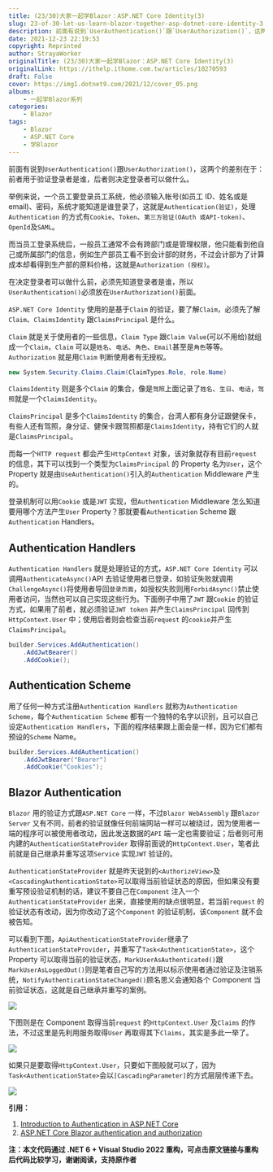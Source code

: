 ```yaml
---
title: (23/30)大家一起学Blazor：ASP.NET Core Identity(3)
slug: 23-of-30-let-us-learn-blazor-together-asp-dotnet-core-identity-3
description: 前面有说到`UserAuthentication()`跟`UserAuthorization()`，这两个的差别在于：前者用于验证登录者是谁，后者则决定登录者可以做什么。
date: 2021-12-23 22:19:53
copyright: Reprinted
author: StrayaWorker
originalTitle: (23/30)大家一起学Blazor：ASP.NET Core Identity(3)
originalLink: https://ithelp.ithome.com.tw/articles/10270593
draft: False
cover: https://img1.dotnet9.com/2021/12/cover_05.png
albums:
    - 一起学Blazor系列
categories: 
    - Blazor
tags: 
    - Blazor
    - ASP.NET Core
    - 学Blazor
---
```


前面有说到`UserAuthentication()`跟`UserAuthorization()`，这两个的差别在于：前者用于验证登录者是谁，后者则决定登录者可以做什么。

举例来说，一个员工要登录员工系统，他必须输入帐号(如员工 ID、姓名或是 email)、密码，系统才能知道是谁登录了，这就是`Authentication(验证)`，处理`Authentication` 的方式有`Cookie`、`Token`、`第三方验证(OAuth 或API-token)`、`OpenId`及`SAML`。

而当员工登录系统后，一般员工通常不会有跨部门或是管理权限，他只能看到他自己或所属部门的信息，例如生产部员工看不到会计部的财务，不过会计部为了计算成本却看得到生产部的原料价格，这就是`Authorization (授权)`。

在决定登录者可以做什么前，必须先知道登录者是谁，所以`UserAuthentication()`必须放在`UserAuthorization()`前面。

`ASP.NET Core Identity` 使用的是基于`Claim` 的验证，要了解`Claim`，必须先了解`Claim`、`ClaimsIdentity` 跟`ClaimsPrincipal` 是什么。

`Claim` 就是关于使用者的一些信息，`Claim Type` 跟`Claim Value`(可以不用给)就组成一个`Claim`，`Claim` 可以是`姓名`、`电话`、`角色`、`Email`甚至是`角色`等等。`Authorization` 就是用`Claim` 判断使用者有无授权。

```C#
new System.Security.Claims.Claim(ClaimTypes.Role, role.Name)
```

`ClaimsIdentity` 则是多个`Claim` 的集合，像是`驾照`上面记录了`姓名`、`生日`、`电话`，`驾照`就是一个`ClaimsIdentity`。

`ClaimsPrincipal` 是多个`ClaimsIdentity` 的集合，台湾人都有身分证跟健保卡，有些人还有驾照，身分证、健保卡跟驾照都是`ClaimsIdentity`，持有它们的人就是`ClaimsPrincipal`。

而每一个`HTTP request` 都会产生`HttpContext` 对象，该对象就存有目前`request` 的信息，其下可以找到一个类型为`ClaimsPrincipal` 的 Property 名为`User`，这个 Property 就是由`UseAuthentication()`引入的`Authentication` Middleware 产生的。

登录机制可以用`Cookie` 或是`JWT` 实现，但`Authentication` Middleware 怎么知道要用哪个方法产生`User` Property？那就要看`Authentication` Scheme 跟`Authentication` Handlers。

## Authentication Handlers

`Authentication Handlers` 就是处理验证的方式，`ASP.NET Core Identity` 可以调用`AuthenticateAsync()`API 去验证使用者已登录，如验证失败就调用`ChallengeAsync()`将使用者导回`登录页面`，如授权失败则用`ForbidAsync()`禁止使用者访问，当然也可以自己实现这些行为。下面例子中用了`JWT` 跟`Cookie` 的验证方式，如果用了前者，就必须验证`JWT token` 并产生`ClaimsPrincipal` 回传到`HttpContext.User` 中；使用后者则会检查当前`request` 的`cookie`并产生`ClaimsPrincipal`。

```C#
builder.Services.AddAuthentication()
	.AddJwtBearer()
	.AddCookie();
```

## Authentication Scheme

用了任何一种方式注册`Authentication Handlers` 就称为`Authentication Scheme`，每个`Authentication Scheme` 都有一个独特的名字以识别，且可以自己设定`Authentication Handlers`，下面的程序结果跟上面会是一样，因为它们都有预设的`Scheme` Name。

```C#
builder.Services.AddAuthentication()
    .AddJwtBearer("Bearer")
    .AddCookie("Cookies");
```

## Blazor Authentication

`Blazor` 用的验证方式跟`ASP.NET Core` 一样，不过`Blazor WebAssembly` 跟`Blazor Server` 又有不同，前者的验证就像任何前端网站一样可以被绕过，因为使用者一端的程序可以被使用者改动，因此发送数据的`API` 端一定也需要验证；后者则可用内建的`AuthenticationStateProvider` 取得前面说的`HttpContext.User`，笔者此前就是自己继承并重写这项`Service` 实现`JWT` 验证的。

`AuthenticationStateProvider` 就是昨天说到的`<AuthorizeView>`及`<CascadingAuthenticationState>`可以取得当前验证状态的原因，但如果没有要重写预设验证机制的话，建议不要自己在`Component` 注入一个`AuthenticationStateProvider` 出来，直接使用的缺点很明显，若当前`request` 的验证状态有改动，因为你改动了这个`Component` 的验证机制，该`Component` 就不会被告知。

可以看到下图，`ApiAuthenticationStateProvider`继承了`AuthenticationStateProvider`，并重写了`Task<AuthenticationState>`，这个 Property 可以取得当前的验证状态，`MarkUserAsAuthenticated()`跟`MarkUserAsLoggedOut()`则是笔者自己写的方法用以标示使用者通过验证及注销系统，`NotifyAuthenticationStateChanged()`顾名思义会通知各个 Component 当前验证状态，这就是自己继承并重写的案例。

![](https://img1.dotnet9.com/2021/12/3501.png)

下图则是在 Component 取得当前`request` 的`HttpContext.User` 及`Claims` 的作法，不过这里是先利用服务取得`User` 再取得其下`Claims`，其实是多此一举了。

![](https://img1.dotnet9.com/2021/12/3502.png)

如果只是要取得`HttpContext.User`，只要如下图般就可以了，因为 `Task<AuthenticationState>`会以`[CascadingParameter]`的方式层层传递下去。

![](https://img1.dotnet9.com/2021/12/3503.png)

**引用：**

1. [Introduction to Authentication in ASP.NET Core](https://www.tektutorialshub.com/asp-net-core/authentication-in-asp-net-core/#claim)
2. [ASP.NET Core Blazor authentication and authorization](https://docs.microsoft.com/en-us/aspnet/core/blazor/security/?view=aspnetcore-5.0)

**注：本文代码通过 .NET 6 + Visual Studio 2022 重构，可点击原文链接与重构后代码比较学习，谢谢阅读，支持原作者**
